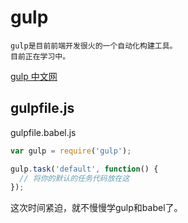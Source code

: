 # gulp

```
gulp是目前前端开发很火的一个自动化构建工具。
目前正在学习中。
```
[gulp 中文网](http://www.gulpjs.com.cn/)

## gulpfile.js

gulpfile.babel.js

```javascript
var gulp = require('gulp');

gulp.task('default', function() {
  // 将你的默认的任务代码放在这
});
```

这次时间紧迫，就不慢慢学gulp和babel了。